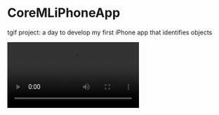 # CoreMLiPhoneApp
tgif project: a day to develop my first iPhone app that identifies objects

![demo1](https://user-images.githubusercontent.com/38410965/111800471-5eb60a00-88a2-11eb-8bda-9885ceeb6424.mov)
